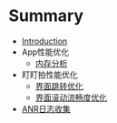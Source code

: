 # Summary

* [Introduction](README.md)
* App性能优化
   * [内存分析](内存分析.md)
* 盯盯拍性能优化
   * [界面跳转优化](jie_mian_tiao_zhuan_you_hua.md)
   * [界面滚动流畅度优化](jie_mian_gun_dong_liu_chang_du_you_hua.md)
* [ANR日志收集](anrri_zhi_shou_ji.md)
